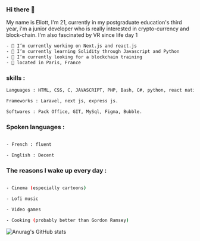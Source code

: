 ### Hi there 👋

My name is Eliott, I'm 21, currently in my postgraduate education's third year, i'm a junior developer who is really interested in crypto-currency and block-chain.
I'm also fascinated by VR since life day 1


```bash
- 🔭 I’m currently working on Next.js and react.js
- 🌱 I’m currently learning Solidity through Javascript and Python
- 🔎 I’m currently looking for a blockchain training
- 📍 located in Paris, France
```

### skills :

```bash
Languages : HTML, CSS, C, JAVASCRIPT, PHP, Bash, C#, python, react native, .

Frameworks : Laravel, next js, express js.

Softwares : Pack Office, GIT, MySql, Figma, Bubble.
```

### Spoken languages :

```bash

- French : fluent

- English : Decent
```
### The reasons I wake up every day :

```bash

- Cinema (especially cartoons)

- Lofi music

- Video games

- Cooking (probably better than Gordon Ramsey)
```


![Anurag's GitHub stats](https://github-readme-stats.vercel.app/api?username=EarlOfLemongrab1&show_icons=true&theme=radical)

